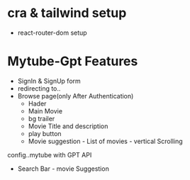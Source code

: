 # cra & tailwind setup
 - react-router-dom setup
 

# Mytube-Gpt Features
 
 - SignIn & SignUp form
 -  redirecting to..
 - Browse page(only After Authentication)
    - Hader
     - Main Movie
      - bg trailer
      - Movie Title and description
      - play button
      - Movie suggestion 
       -  List of movies
       - vertical Scrolling


config..mytube with GPT API
  -  Search Bar
    - movie Suggestion